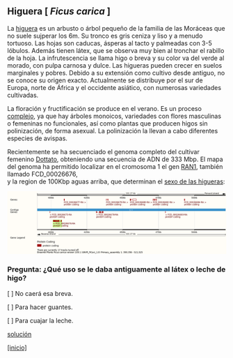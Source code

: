
## Higuera [ *Ficus carica* ]

La [higuera](https://www.arbolapp.es/especies/ficha/ficus-carica) es un arbusto o árbol pequeño de la familia de las Moráceas que no suele sujperar los 6m. Su tronco es gris ceniza y liso y a menudo tortuoso. Las hojas son caducas, ásperas al tacto y palmeadas con 3-5 lóbulos. Además tienen látex, que se observa muy bien al tronchar el rabillo de la hoja. La infrutescencia se llama higo o breva y su color va del verde al morado, con pulpa carnosa y dulce. Las higueras pueden crecer en suelos marginales y pobres. Debido a su extensión como cultivo desde antiguo, no se conoce su origen exacto. Actualmente se distribuye por el sur de Europa, norte de África y el occidente asiático, con numerosas variedades cultivadas.

La floración y fructificación se produce en el verano. Es un proceso 
[complejo](https://es.wikipedia.org/wiki/Ficus_carica), 
ya que hay árboles monoicos, variedades con flores masculinas o femeninas no funcionales, 
así como plantas que producen higos sin polinización, de forma asexual. 
La polinización la llevan a cabo diferentes especies de avispas.

Recientemente se ha secuenciado el genoma completo del cultivar femenino
[Dottato](https://onlinelibrary.wiley.com/doi/10.1111/tpj.14635), 
obteniendo una secuencia de ADN de 333 Mbp. 
El mapa del genoma ha permitido localizar en el cromosoma 1 el gen
[RAN1](https://plants.ensembl.org/Ficus_carica/Location/View?db=core;g=FCD_00026676;r=1:390356-521525;t=FCD_00026676-RA),
también llamado FCD_00026676,  
y la region de 100Kbp aguas arriba, que determinan el 
[sexo de las higueras](https://www.ncbi.nlm.nih.gov/pmc/articles/PMC5264649):

![](./pics/RAN1.png)

### Pregunta: ¿Qué uso se le daba antiguamente al látex o leche de higo?

 [ ] No caerá esa breva.

 [ ] Para hacer guantes.

 [ ] Para cuajar la leche.


[solución](./Ficus_carica_solucion.md)

[[inicio]](https://eead-csic-compbio.github.io/plantoquimica)

